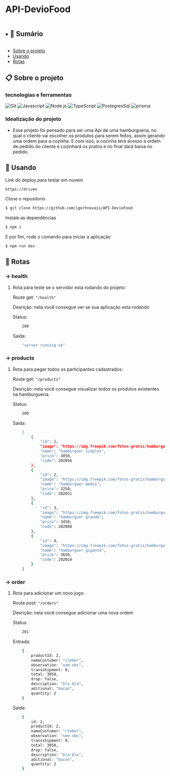 # API-DevioFood

<details open="open">
  <summary><h2 style="display: inline-block">📜 Sumário</h2></summary>

- [Sobre o projeto](#sobre-o-projeto)
- [Usando](#usando)
- [Rotas](#rotas)


</details>

## 📋 Sobre o projeto
### tecnologias e ferramentas

![Git](https://img.shields.io/badge/git-%23F05033.svg?style=for-the-badge&logo=git&logoColor=white)
![Javascript](https://img.shields.io/badge/javascript-%23323330.svg?style=for-the-badge&logo=javascript&logoColor=%23F7DF1E)
![Node.js](https://img.shields.io/badge/node.js-%2343853D.svg?style=for-the-badge&logo=node.js&logoColor=white)
![TypeScript](https://img.shields.io/badge/typescript-%23007ACC.svg?style=for-the-badge&logo=typescript&logoColor=white)
![PostegresSql](https://img.shields.io/badge/postegresql-%23007ACC.svg?style=for-the-badge&logo=sql&logoColor=white)
![prisma](https://img.shields.io/badge/prisma-%23007ACC.svg?style=for-the-badge&logo=prisma&logoColor=white)

### Idealização do projeto
- Esse projeto foi pensado para ser uma Api de uma hamburgueria, no qual o cliente vai escolher os produtos para serem feitos, assim gerando uma ordem para a cozinha. E com isso, a cozinha terá acesso a ordem de pedido do cliente e cozinhará os pratos e no final dará baixa no pedido.

## 🏁 Usando

Link do deploy para testar em nuvem

```bash
https://driven

```

Clone o repositorio

```bash
$ git clone https://github.com/igorhnovais/API-DevioFood

```

Instale as dependências

```bash
$ npm i
```

E por fim, rode o comando para iniciar a aplicação

```bash
$ npm run dev
```
<a name="contribuindo"></a>

## 🏁 Rotas
### -> health

1. Rota para teste se o servidor esta rodando do projeto:
    
    Route get: ```"/health"``` 

    Desrição: nela você consegue ver se sua aplicação esta rodando

    Status:
    ```bash
        200
    ```
    
    Saída:
    ```bash
        "server running ok"
    ```

### -> products

1. Rota para pegar todos os participantes cadastrados:
    
    Route get: ```"/products"``` 

    Desrição: nela você consegue visualizar todos os produtos existentes na hamburgueria. 

    Status:
    ```bash
        200
    ```
    
    Saída:
    ```bash
        [
            {
                "id": 1,
                "image": "https://img.freepik.com/fotos-gratis/hamburguer-isolado-no-fundo-branco-fastfood-de-hamburguer-fresco-com-carne-e-queijo_90220-1329.jpg",
                "name": "hamburguer simples",
                "price": 3050,
                "code": 202056
            },
            {
                "id": 2,
                "image": "https://img.freepik.com/fotos-gratis/hamburguer-isolado-no-fundo-branco-fastfood-de-hamburguer-fresco-com-carne-e-queijo_90220-1329.jpg",
                "name": "hamburguer medio",
                "price": 3250,
                "code": 202031
            },
            {
                "id": 3,
                "image": "https://img.freepik.com/fotos-gratis/hamburguer-isolado-no-fundo-branco-fastfood-de-hamburguer-fresco-com-carne-e-queijo_90220-1329.jpg",
                "name": "hamburguer grande",
                "price": 3450,
                "code": 202088
            },
            {
                "id": 4,
                "image": "https://img.freepik.com/fotos-gratis/hamburguer-isolado-no-fundo-branco-fastfood-de-hamburguer-fresco-com-carne-e-queijo_90220-1329.jpg",
                "name": "hamburguer gigante",
                "price": 3650,
                "code": 202014
            }
        ]
    ```

### -> order

1. Rota para adicionar um novo jogo:
    
    Route post: ```"/orders"``` 

    Desrição: nela você consegue adicionar uma nova ordem 

    Status:
    ```bash
        201
    ```
    Entrada:
    ```bash
        {
            productId: 2,
            nameCustumer: "cleber",
            observation: "sem obs",
            transshipment: 0,
            total: 3050,
            drop: false,
            description: "bla bla",
            aditional: "bacon",
            quantity: 2
        }
    ```
    
    Saída:
    ```bash
        {
            id: 2,
            productId: 2,
            nameCustumer: "cleber",
            observation: "sem obs",
            transshipment: 0,
            total: 3050,
            drop: false,
            description: "bla bla",
            aditional: "bacon",
            quantity: 2
        }
    ```